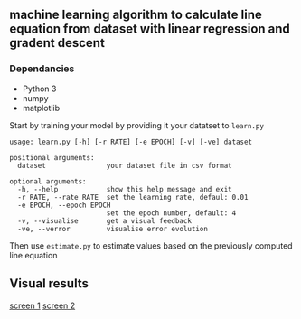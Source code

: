 ## machine learning algorithm to calculate line equation from dataset with linear regression and gradent descent

### Dependancies
* Python 3
* numpy
* matplotlib

Start by training your model by providing it your datatset to `learn.py`

```
usage: learn.py [-h] [-r RATE] [-e EPOCH] [-v] [-ve] dataset

positional arguments:
  dataset               your dataset file in csv format

optional arguments:
  -h, --help            show this help message and exit
  -r RATE, --rate RATE  set the learning rate, defaul: 0.01
  -e EPOCH, --epoch EPOCH
                        set the epoch number, default: 4
  -v, --visualise       get a visual feedback
  -ve, --verror         visualise error evolution
```

Then use `estimate.py` to estimate values based on the previously computed line equation

## Visual results
[screen 1](/screenshots/screenshot_1.png?raw=true)
[screen 2](/screenshots/screenshot_2.png?raw=true)
